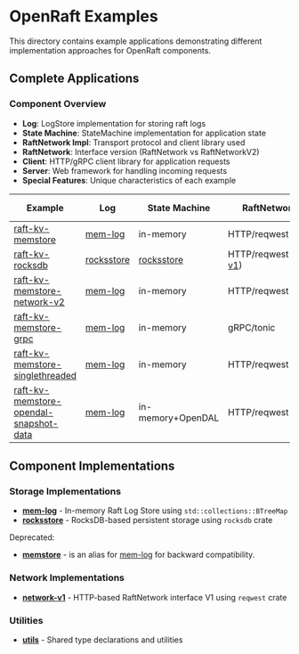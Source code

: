 # OpenRaft Examples

This directory contains example applications demonstrating different implementation approaches for OpenRaft components.

## Complete Applications

### Component Overview

- **Log**: LogStore implementation for storing raft logs
- **State Machine**: StateMachine implementation for application state
- **RaftNetwork Impl**: Transport protocol and client library used
- **RaftNetwork**: Interface version (RaftNetwork vs RaftNetworkV2)
- **Client**: HTTP/gRPC client library for application requests
- **Server**: Web framework for handling incoming requests
- **Special Features**: Unique characteristics of each example

| Example | Log | State Machine | RaftNetwork Impl | RaftNetwork | Client | Server | Special Features |
|---------|-----|---------------|------------------|-------------|--------|--------|------------------|
| [raft-kv-memstore] | [mem-log] | in-memory | HTTP/reqwest | RaftNetwork | reqwest | actix-web | Basic example |
| [raft-kv-rocksdb] | [rocksstore] | [rocksstore] | HTTP/reqwest([network-v1]) | RaftNetwork | reqwest | actix-web | Persistent storage |
| [raft-kv-memstore-network-v2] | [mem-log] | in-memory | HTTP/reqwest | RaftNetworkV2 | reqwest | actix-web | Network V2 interface |
| [raft-kv-memstore-grpc] | [mem-log] | in-memory | gRPC/tonic | RaftNetwork | tonic | tonic | gRPC transport |
| [raft-kv-memstore-singlethreaded] | [mem-log] | in-memory | HTTP/reqwest | RaftNetwork | reqwest | actix-web | Single-threaded runtime |
| [raft-kv-memstore-opendal-snapshot-data] | [mem-log] | in-memory+OpenDAL | HTTP/reqwest | RaftNetwork | reqwest | actix-web | OpenDAL snapshot storage |


## Component Implementations

### Storage Implementations
- **[mem-log]** - In-memory Raft Log Store using `std::collections::BTreeMap`
- **[rocksstore]** - RocksDB-based persistent storage using `rocksdb` crate

Deprecated:

- **[memstore]** - is an alias for [mem-log] for backward compatibility.

### Network Implementations
- **[network-v1]** - HTTP-based RaftNetwork interface V1 using `reqwest` crate

### Utilities
- **[utils]** - Shared type declarations and utilities

<!-- Reference Links -->
[raft-kv-memstore]: raft-kv-memstore/
[raft-kv-rocksdb]: raft-kv-rocksdb/
[raft-kv-memstore-network-v2]: raft-kv-memstore-network-v2/
[raft-kv-memstore-grpc]: raft-kv-memstore-grpc/
[raft-kv-memstore-singlethreaded]: raft-kv-memstore-singlethreaded/
[raft-kv-memstore-opendal-snapshot-data]: raft-kv-memstore-opendal-snapshot-data/
[mem-log]: mem-log/
[rocksstore]: rocksstore/
[network-v1]: network-v1-http/
[utils]: utils/

[memstore]: memstore/
